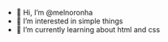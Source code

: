 - 👋 Hi, I’m @melnoronha
- 👀 I’m interested in simple things
- 🌱 I’m currently learning about html and css

<!---
melnoronha/melnoronha is a ✨ special ✨ repository because its `README.md` (this file) appears on your GitHub profile.
You can click the Preview link to take a look at your changes.
--->

